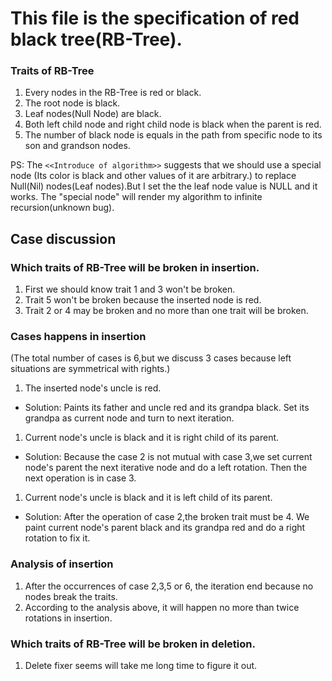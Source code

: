 # This file is the specification of red black tree(RB-Tree).

### Traits of RB-Tree
1. Every nodes in the RB-Tree is red or black.
1. The root node is black.
1. Leaf nodes(Null Node) are black.
1. Both left child node and right child node is black when the parent is red.
1. The number of black node is equals in the path from specific node to its son and grandson nodes.

PS: 
The `<<Introduce of algorithm>>` suggests that we should use a special node
(Its color is black and other values of it are arbitrary.) to replace Null(Nil)
nodes(Leaf nodes).But I set the the leaf node value is NULL and it works.
The "special node" will render my algorithm to infinite recursion(unknown bug).


## Case discussion
### Which traits of RB-Tree will be broken in insertion.
1. First we should know trait 1 and 3 won't be broken.
1. Trait 5 won't be broken because the inserted node is red.
1. Trait 2 or 4 may be broken and no more than one trait will be broken.

### Cases happens in insertion
(The total number of cases is 6,but we discuss 3 cases because left situations are symmetrical with rights.)

1. The inserted node's uncle is red.
* Solution: Paints its father and uncle red and its grandpa black.
Set its grandpa as current node and turn to next iteration. 

1. Current node's uncle is black and it is right child of its parent.
* Solution: Because the case 2 is not mutual with case 3,we set current node's parent the next iterative node and do a left rotation.
 Then the next operation is in case 3.
 
1. Current node's uncle is black and it is left child of its parent.
* Solution: After the operation of case 2,the broken trait must be 4. We paint current node's parent black and its grandpa red and
 do a right rotation to fix it.
 
### Analysis of insertion
1. After the occurrences of case 2,3,5 or 6, the iteration end because no nodes break the traits.
1. According to the analysis above, it will happen no more than twice rotations in insertion.

### Which traits of RB-Tree will be broken in deletion.
1. Delete fixer seems will take me long time to figure it out.

